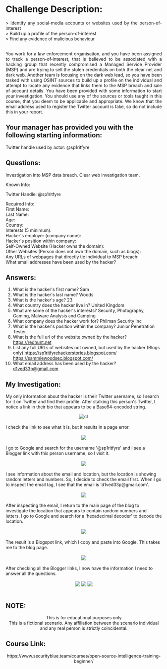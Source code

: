 # Challenge Description:

<div align="justify">
> Identify any social-media accounts or websites used by the person-of-interest <br>
> Build up a profile of the person-of-interest<br>
> Find any evidence of malicious behaviour<br><br>

  You work for a law enforcement organisation, and you have been assigned to track a person-of-interest, that is believed to be associated with a hacking group that recently compromised a 
  Managed Service Provider (MSP) and are trying to sell the stolen credentials on both the clear net and dark web. Another team is focusing on the dark web lead, so you have been tasked with 
  using OSINT sources to build up a profile on the individual and attempt to locate any evidence that links them to the MSP breach and sale of account details. You have been provided with some information 
  to start your investigation. You should use any of the sources or tools taught in this course, that you deem to be applicable and appropriate. 
  We know that the email address used to register the Twitter account is fake, so do not include this in your report.
</div>

## Your manager has provided you with the following starting information:

Twitter handle used by actor: @sp1ritfyre

## Questions:
Investigation into MSP data breach. Clear web investigation team.

Known Info:

Twitter Handle: @sp1ritfyre

Required Info: <br>
First Name: <br>
Last Name: <br>
Age: <br>
Country: <br>
Interests (5 minimum): <br>
Hacker's employer (company name): <br>
Hacker's position within company: <br>
Self-Owned Website (Hacker owns the domain): <br>
Other Websites (Person does not own the domain, such as blogs): <br>
Any URLs of webpages that directly tie individual to MSP breach: <br>
What email addresses have been used by the hacker? 

## Answers:
1. What is the hacker's first name? Sam <br>
2. What is the hacker's last name? Woods <br>
3. What is the hacker's age? 23 <br>
4. What country does the hacker live in? United Kingdom <br>
5. What are some of the hacker's interests? Security, Photography, Gaming, Malware Analysis and Camping <br>
6. What company does the hacker work for? Philman Security Inc <br>
7. What is the hacker's position within the company? Junior Penetration Tester <br>
8. What is the full url of the website owned by the hacker? https://redhunt.net <br>
9. List any full URLs of websites not owned, but used by the hacker (Blogs only) https://sp1ritfyrehackerstories.blogspot.com/ https://sammiewoodsec.blogspot.com/ <br>
10. What email address has been used by the hacker? d1ved33p@gmail.com <br>


## My Investigation:
My only information about the hacker is their Twitter username, so I search for it on Twitter and find their profile. After stalking this person's Twitter, I notice a link in their bio that appears to be a Base64-encoded string.

<div align= "center">
  <img src="https://github.com/Gepzuu/BTJA-Course-Capstone/assets/92858147/a0f5a6a6-6e92-44ee-a96c-23df17f3c7cc" alt="c1">
</div><br>
I check the link to see what it is, but it results in a page error. <br><br>
<div align= "center">
  <img src="https://github.com/Gepzuu/BTJA-Course-Capstone/assets/92858147/ac00c24f-ad4e-44ea-a24a-b1b74ab77818">
</div><br>
I go to Google and search for the username '@sp1ritfyre' and I see a Blogger link with this person username, so I visit it. <br><br>
<div align= "center">
  <img src="https://github.com/Gepzuu/BTJA-Course-Capstone/assets/92858147/be2aabdf-f5ed-471e-bb7f-bf637a924dc5">
</div><br>
I see information about the email and location, but the location is showing random letters and numbers. So, I decide to check the email first. When I go to inspect the email tag, I see that the email is 'd1ved33p@gmail.com'.<br><br>
<div align= "center">
  <img src="https://github.com/Gepzuu/BTJA-Course-Capstone/assets/92858147/da52c304-edef-4741-a470-74c60d62f66d">
</div><br>
After inspecting the email, I return to the main page of the blog to investigate the location that appears to contain random numbers and letters. I go to Google and search for a 'hexadecimal decoder' to decode the location. <br><br>
<div align= "center">
  <img src="https://github.com/Gepzuu/BTJA-Course-Capstone/assets/92858147/ec2ed3af-10ba-42db-b075-e313c7757d4f">
</div><br>
The result is a Blogspot link, which I copy and paste into Google. This takes me to the blog page. <br><br>
<div align= "center">
  <img src="https://github.com/Gepzuu/BTJA-Course-Capstone/assets/92858147/b65783ed-3759-455d-ab93-4e0688671a15">
</div><br>
After checking all the Blogger links, I now have the information I need to answer all the questions. <br><br>
<div align= "center">
  <img src="https://github.com/Gepzuu/BTJA-Course-Capstone/assets/92858147/7d6390cc-dd72-4532-96b3-929a1b40b611">
  <img src="https://github.com/Gepzuu/BTJA-Course-Capstone/assets/92858147/003d77d3-9773-4a30-a28c-4c5f2c7c6519">
  <img src="https://github.com/Gepzuu/BTJA-Course-Capstone/assets/92858147/410ebafb-1b2b-41da-be6f-f91e04b5b27f">
</div><br>



## NOTE:
<div align="center">
This is for educational purposes only <br>
This is a fictional scenario. Any affiliation between the scenario individual and any real person is strictly coincidental.
</div>
   

## Course Link:
<div align="center">
https://www.securityblue.team/courses/open-source-intelligence-training-beginner/
</div>



   





